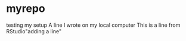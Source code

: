 # myrepo
testing my setup
A line I wrote on my local computer
This is a line from RStudio"adding a line" 

